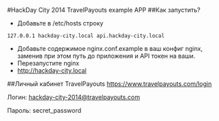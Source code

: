 #HackDay City 2014 TravelPayouts example APP
##Как запустить?

- Добавьте в /etc/hosts строку

```
127.0.0.1 hackday-city.local api.hackday-city.local
```

- Добавьте содержимое nginx.conf.example в ваш конфиг nginx, заменив при этом путь до приложения и API токен на ваши.
- Перезапустите nginx
- http://hackday-city.local

##Личный кабинет TravelPayouts
https://www.travelpayouts.com/login

Логин:  hackday-city-2014@travelpayouts.com

Пароль: secret_password

